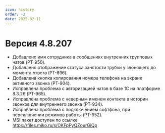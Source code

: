 ```yaml
---
icon: history
order: -2
date: 2025-02-11
---
```

# Версия 4.8.207

- Добавлено имя сотрудника в сообщениях внутренних групповых чатов (PT-950).
- Добавлено отображение статуса занятости трубки у звонящего до момента ответа (PT-896).
- Добавлена кнопка копирования номера телефона на экране активного звонка (PT-904).
- Исправлена проблема с авторизацией чатов в базе 1С на платформе 8.3.26 (PT-965).
- Исправлена проблема с неверным именем контакта в истории звонков для внутреннего звонка (PT-934).
- Исправлена проблема с подключением софтфона, при переключении режимов работы (PT-952).
- MSI пакет доступен по ссылке https://files.miko.ru/s/OKFpPyQZourGiQp